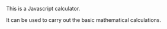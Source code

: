 This is a Javascript calculator.


It can be used to carry out the basic mathematical calculations.
